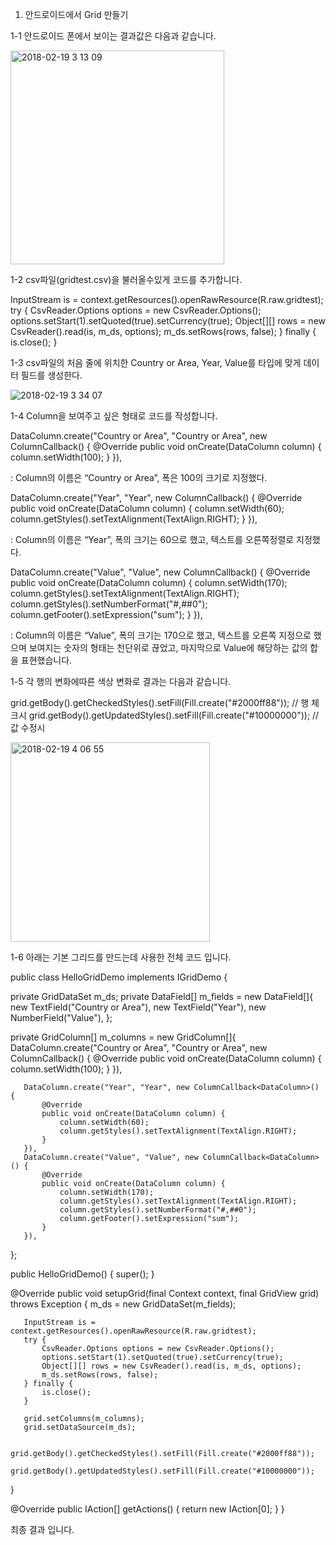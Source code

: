 
1. 안드로이드에서 Grid 만들기 

1-1 안드로이드 폰에서 보이는 결과값은 다음과 같습니다. 


<img width="342" alt="2018-02-19 3 13 09" src="https://user-images.githubusercontent.com/16948394/37020650-d9756aa4-215f-11e8-8509-6dadccd42ce6.png">


1-2 csv파일(gridtest.csv)을 불러올수있게 코드를 추가합니다.


InputStream is = context.getResources().openRawResource(R.raw.gridtest);
try {
  	 CsvReader.Options options = new CsvReader.Options();
   	options.setStart(1).setQuoted(true).setCurrency(true);
   	Object[][] rows = new CsvReader().read(is, m_ds, options);
  	 m_ds.setRows(rows, false);
} finally  {
   	is.close();
}




1-3 csv파일의 처음 줄에 위치한 Country or Area, Year, Value를 타입에 맞게 데이터 필드를 생성한다.


![2018-02-19 3 34 07](https://user-images.githubusercontent.com/16948394/37020670-ee1dc992-215f-11e8-8483-1b133d8bdd4f.png)



1-4 Column을 보여주고 싶은 형태로 코드를 작성합니다.


   DataColumn.create("Country or Area", "Country or Area", new ColumnCallback<DataColumn>() {
       @Override
       public void onCreate(DataColumn column) {
           column.setWidth(100);
       }
   }),

:  Column의 이름은 “Country or Area”, 폭은 100의 크기로 지정했다. 

   DataColumn.create("Year", "Year", new ColumnCallback<DataColumn>() {
       @Override
       public void onCreate(DataColumn column) {
           column.setWidth(60);
           column.getStyles().setTextAlignment(TextAlign.RIGHT);
       }
   }),

: Column의 이름은 “Year”, 폭의 크기는 60으로 했고, 텍스트를 오른쪽정렬로 지정했다.





   DataColumn.create("Value", "Value", new ColumnCallback<DataColumn>() {
       @Override
       public void onCreate(DataColumn column) {
           column.setWidth(170);
           column.getStyles().setTextAlignment(TextAlign.RIGHT);
           column.getStyles().setNumberFormat("#,##0");
           column.getFooter().setExpression("sum");
       }
   }),


: Column의 이름은 “Value”, 폭의 크기는 170으로 했고, 텍스트를 오른쪽 지정으로 했으며 
  보여지는 숫자의 형태는 천단위로 끊었고, 마지막으로 Value에 해당하는 값의 합을 표현했습니다.


1-5  각 행의 변화에따른 색상 변화로 결과는 다음과 같습니다. 

grid.getBody().getCheckedStyles().setFill(Fill.create("#2000ff88")); // 행 체크시
grid.getBody().getUpdatedStyles().setFill(Fill.create("#10000000")); // 값 수정시

<img width="319" alt="2018-02-19 4 06 55" src="https://user-images.githubusercontent.com/16948394/37020684-f96fd092-215f-11e8-84be-6dcbb011b109.png">


1-6 아래는 기본 그리드를 만드는데 사용한 전체 코드 입니다.


public class HelloGridDemo implements IGridDemo {

   private GridDataSet m_ds;
   private DataField[] m_fields = new DataField[]{
       new TextField("Country or Area"),
       new TextField("Year"),
       new NumberField("Value"),
   };

   private GridColumn[] m_columns = new GridColumn[]{
       DataColumn.create("Country or Area", "Country or Area", new ColumnCallback<DataColumn>() {
           @Override
           public void onCreate(DataColumn column) {
               column.setWidth(100);
           }
       }),


       DataColumn.create("Year", "Year", new ColumnCallback<DataColumn>() {
           @Override
           public void onCreate(DataColumn column) {
               column.setWidth(60);
               column.getStyles().setTextAlignment(TextAlign.RIGHT);
           }
       }),
       DataColumn.create("Value", "Value", new ColumnCallback<DataColumn>() {
           @Override
           public void onCreate(DataColumn column) {
               column.setWidth(170);
               column.getStyles().setTextAlignment(TextAlign.RIGHT);
               column.getStyles().setNumberFormat("#,##0");
               column.getFooter().setExpression("sum");
           }
       }),
   };

   public HelloGridDemo() {
       super();
   }

   @Override
   public void setupGrid(final Context context, final GridView grid) throws Exception {
       m_ds = new GridDataSet(m_fields);

       InputStream is = context.getResources().openRawResource(R.raw.gridtest);
       try {
           CsvReader.Options options = new CsvReader.Options();
           options.setStart(1).setQuoted(true).setCurrency(true);
           Object[][] rows = new CsvReader().read(is, m_ds, options);
           m_ds.setRows(rows, false);
       } finally {
           is.close();
       }

       grid.setColumns(m_columns);
       grid.setDataSource(m_ds);

       grid.getBody().getCheckedStyles().setFill(Fill.create("#2000ff88"));
       grid.getBody().getUpdatedStyles().setFill(Fill.create("#10000000"));
   }

   @Override
   public IAction[] getActions() {
       return new IAction[0];
   }
}


최종 결과 입니다.



